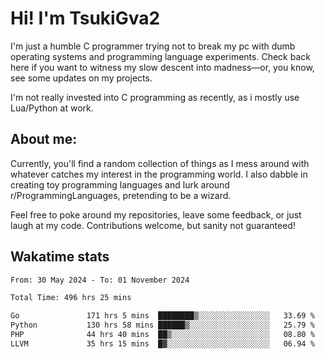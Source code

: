 # Hi! I'm TsukiGva2

I'm just a humble C programmer trying not to break my pc with dumb operating systems and programming language experiments. Check back here if you want to witness my slow descent into madness—or, you know, see some updates on my projects.

I'm not really invested into C programming as recently, as i mostly use Lua/Python at work.

## About me:

Currently, you'll find a random collection of things as I mess around with whatever catches my interest in the programming world. I also dabble in creating toy programming languages and lurk around r/ProgrammingLanguages, pretending to be a wizard.

Feel free to poke around my repositories, leave some feedback, or just laugh at my code. Contributions welcome, but sanity not guaranteed!

## Wakatime stats
<!--START_SECTION:waka-->

```txt
From: 30 May 2024 - To: 01 November 2024

Total Time: 496 hrs 25 mins

Go               171 hrs 5 mins  ████████▒░░░░░░░░░░░░░░░░   33.69 %
Python           130 hrs 58 mins ██████▒░░░░░░░░░░░░░░░░░░   25.79 %
PHP              44 hrs 40 mins  ██▒░░░░░░░░░░░░░░░░░░░░░░   08.80 %
LLVM             35 hrs 15 mins  █▓░░░░░░░░░░░░░░░░░░░░░░░   06.94 %
```

<!--END_SECTION:waka-->
